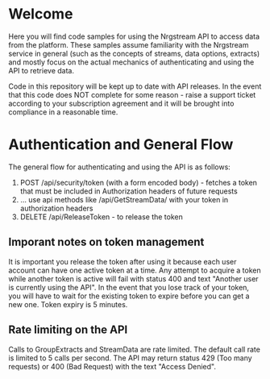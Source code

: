 # Welcome

Here you will find code samples for using the Nrgstream API to access data from the platform.  These samples assume familiarity with the Nrgstream service in general (such as the concepts of streams, data options, extracts) and mostly focus on the actual mechanics of authenticating and using the API to retrieve data.  

Code in this repository will be kept up to date with API releases. In the event that this code does NOT complete for some reason - raise a support ticket according to your subscription agreement and it will be brought into compliance in a reasonable time.

# Authentication and General Flow

The general flow for authenticating and using the API is as follows:

1. POST /api/security/token (with a form encoded body) - fetches a token that must be included in Authorization headers of future requests
1. ... use api methods like /api/GetStreamData/<streamId> with your token in authorization headers 
1. DELETE /api/ReleaseToken - to release the token

## Imporant notes on token management

It is important you release the token after using it because each user account can have one active token at a time.  Any attempt to acquire a token while another token is active will fail with status 400 and text "Another user is currently using the API".  In the event that you lose track of your token, you will have to wait for the existing token to expire before you can get a new one.  Token expiry is 5 minutes.

## Rate limiting on the API

Calls to GroupExtracts and StreamData are rate limited.  The default call rate is limited to 5 calls per second.  The API may return status 429 (Too many requests) or 400 (Bad Request) with the text "Access Denied".

